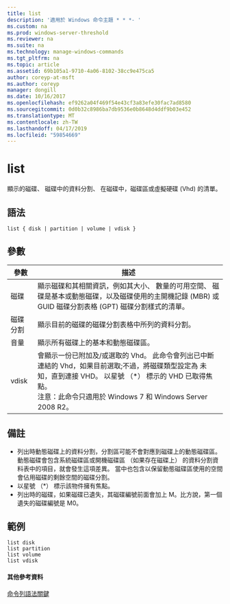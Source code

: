 ```yaml
---
title: list
description: '適用於 Windows 命令主題 * * *- '
ms.custom: na
ms.prod: windows-server-threshold
ms.reviewer: na
ms.suite: na
ms.technology: manage-windows-commands
ms.tgt_pltfrm: na
ms.topic: article
ms.assetid: 69b105a1-9710-4a06-8102-38cc9e475ca5
author: coreyp-at-msft
ms.author: coreyp
manager: dongill
ms.date: 10/16/2017
ms.openlocfilehash: ef9262a04f469f54e43cf3a83efe30fac7ad8580
ms.sourcegitcommit: 0d0b32c8986ba7db9536e0b8648d4ddf9b03e452
ms.translationtype: MT
ms.contentlocale: zh-TW
ms.lasthandoff: 04/17/2019
ms.locfileid: "59854669"
---
```

# <a name="list"></a>list



顯示的磁碟、 磁碟中的資料分割、 在磁碟中，磁碟區或虛擬硬碟 (Vhd) 的清單。

## <a name="syntax"></a>語法

```
list { disk | partition | volume | vdisk }
```

## <a name="parameters"></a>參數

|參數|描述|
|---------|-----------|
|磁碟|顯示磁碟和其相關資訊，例如其大小、 數量的可用空間、 磁碟是基本或動態磁碟，以及磁碟使用的主開機記錄 (MBR) 或 GUID 磁碟分割表格 (GPT) 磁碟分割樣式的清單。|
|磁碟分割|顯示目前的磁碟的磁碟分割表格中所列的資料分割。|
|音量|顯示所有磁碟上的基本和動態磁碟區。|
|vdisk|會顯示一份已附加及/或選取的 Vhd。 此命令會列出已中斷連結的 Vhd，如果目前選取;不過，將磁碟類型設定為 未知，直到連接 VHD。 以星號 （*） 標示的 VHD 已取得焦點。</br>注意：此命令只適用於 Windows 7 和 Windows Server 2008 R2。|

## <a name="remarks"></a>備註

-   列出時動態磁碟上的資料分割，分割區可能不會對應到磁碟上的動態磁碟區。 動態磁碟會包含系統磁碟區或開機磁碟區 （如果存在磁碟上） 的資料分割資料表中的項目，就會發生這項差異。 當中也包含以保留動態磁碟區使用的空間會佔用磁碟的剩餘空間的磁碟分割。
-   以星號 （*） 標示該物件擁有焦點。
-   列出時的磁碟，如果磁碟已遺失，其磁碟編號前面會加上 M。比方說，第一個遺失的磁碟編號是 M0。

## <a name="BKMK_examples"></a>範例

```
list disk
list partition
list volume
list vdisk
```

#### <a name="additional-references"></a>其他參考資料

[命令列語法關鍵](command-line-syntax-key.md)

